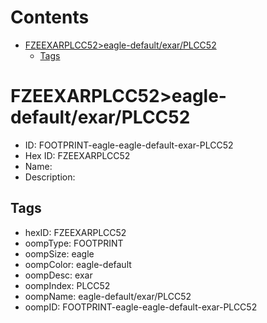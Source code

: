 



Contents
========

* [FZEEXARPLCC52>eagle-default/exar/PLCC52](#fzeexarplcc52eagle-defaultexarplcc52)
	* [Tags](#tags)

# FZEEXARPLCC52>eagle-default/exar/PLCC52

- ID: FOOTPRINT-eagle-eagle-default-exar-PLCC52
- Hex ID: FZEEXARPLCC52
- Name: 
- Description: 

## Tags

- hexID: FZEEXARPLCC52
- oompType: FOOTPRINT
- oompSize: eagle
- oompColor: eagle-default
- oompDesc: exar
- oompIndex: PLCC52
- oompName: eagle-default/exar/PLCC52
- oompID: FOOTPRINT-eagle-eagle-default-exar-PLCC52
